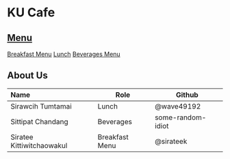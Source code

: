 # KU Cafe

## [Menu](Menu.md)

[Breakfast Menu](Menu.md#Breakfast)
[Lunch](Menu.md#Lunch)
[Beverages Menu](Menu.md#Beverages)

## About Us
| Name      | Role      | Github          |
|:----------|-----------|-----------------|
| Sirawcih Tumtamai | Lunch | @wave49192 |
| Sittipat Chandang | Beverages | some-random-idiot |
| Siratee Kittiwitchaowakul | Breakfast Menu | @sirateek |
